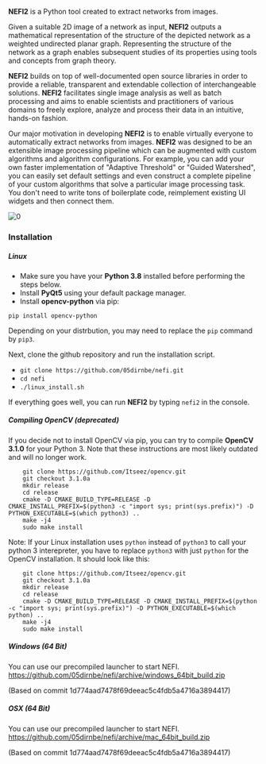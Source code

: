 **NEFI2** is a Python tool created to extract networks from images.

Given a suitable 2D image of a network as input, **NEFI2** outputs a mathematical representation of the structure of the depicted network as a weighted undirected planar graph.
Representing the structure of the network as a graph enables subsequent studies of its properties using tools and concepts from graph theory.

**NEFI2** builds on top of well-documented open source libraries in order to provide a reliable, transparent and extendable collection of interchangeable solutions. **NEFI2** facilitates single image analysis as well as batch processing and aims to enable scientists and practitioners of various domains to freely explore, analyze and process their data in an intuitive, hands-on fashion.

Our major motivation in developing **NEFI2** is to enable virtually everyone to automatically extract networks from images.
**NEFI2** was designed to be an extensible image processing pipeline which can be augmented with custom algorithms and algorithm configurations.
For example, you can add your own faster implementation of "Adaptive Threshold" or "Guided Watershed", you can easily set default settings and even construct a complete pipeline of your custom algorithms that solve a particular image processing task.
You don't need to write tons of boilerplate code, reimplement existing UI widgets and then connect them.


![0](http://i.imgur.com/ZKoCCMF.jpg)

### Installation

##### Linux

* Make sure you have your **Python 3.8** installed before performing the steps below.
* Install **PyQt5** using your default package manager.
* Install **opencv-python** via pip:

```
pip install opencv-python
```

Depending on your distrbution, you may need to replace the `pip` command by `pip3`.

Next, clone the github repository and run the installation script.

* `git clone https://github.com/05dirnbe/nefi.git`
* `cd nefi`
* `./linux_install.sh`

If everything goes well, you can run **NEFI2** by typing `nefi2` in the console.


##### Compiling OpenCV (deprecated)

If you decide not to install OpenCV via pip, you can try to compile **OpenCV 3.1.0** for your Python 3.
Note that these instructions are most likely outdated and will no longer work.

```
    git clone https://github.com/Itseez/opencv.git
    git checkout 3.1.0a
    mkdir release
    cd release
    cmake -D CMAKE_BUILD_TYPE=RELEASE -D CMAKE_INSTALL_PREFIX=$(python3 -c "import sys; print(sys.prefix)") -D PYTHON_EXECUTABLE=$(which python3) ..
    make -j4
    sudo make install
```

Note: If your Linux installation uses `python` instead of `python3` to call your python 3 interepreter, you have to replace `python3` with just `python` for the OpenCV installation. It should look like this:

```
    git clone https://github.com/Itseez/opencv.git
    git checkout 3.1.0a
    mkdir release
    cd release
    cmake -D CMAKE_BUILD_TYPE=RELEASE -D CMAKE_INSTALL_PREFIX=$(python -c "import sys; print(sys.prefix)") -D PYTHON_EXECUTABLE=$(which python) ..
    make -j4
    sudo make install
```

##### Windows (64 Bit)

You can use our precompiled launcher to start NEFI.
https://github.com/05dirnbe/nefi/archive/windows_64bit_build.zip 

(Based on commit 1d774aad7478f69deeac5c4fdb5a4716a3894417)


##### OSX (64 Bit)

You can use our precompiled launcher to start NEFI.
https://github.com/05dirnbe/nefi/archive/mac_64bit_build.zip 

(Based on commit 1d774aad7478f69deeac5c4fdb5a4716a3894417)

